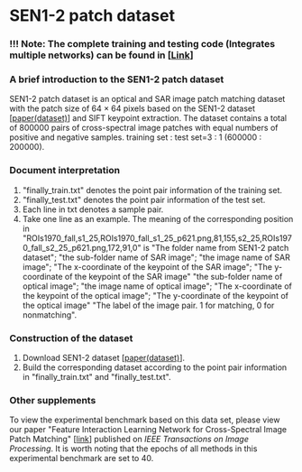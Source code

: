 # SEN1-2 patch dataset   

### !!! Note: The complete training and testing code (Integrates multiple networks) can be found in [[Link](https://github.com/YuChuang1205/RRL-Net)]

### A brief introduction to the SEN1-2 patch dataset
SEN1-2 patch dataset is an optical and SAR image patch matching dataset with the patch size of 64 × 64 pixels based on the SEN1-2 dataset [[paper(dataset)](https://www.engineeringvillage.com/app/doc/?docid=cpx_M7ba0a706172513b3723M75c510178163190&pageSize=25&index=2&searchId=f7f4d9d0bf3e488397e590cd9d1aa68c&resultsCount=2&usageZone=resultslist&usageOrigin=searchresults&searchType=Quick)] 
and SIFT keypoint extraction. The dataset contains a total of 800000 pairs of cross-spectral image patches with equal numbers of positive and negative samples. training set : test set=3 : 1 (600000 : 200000).    


### Document interpretation  
1. "finally_train.txt" denotes the point pair information of the training set.   
2. "finally_test.txt" denotes the point pair information of the test set.   
3. Each line in txt denotes a sample pair.   
4. Take one line as an example. The meaning of the corresponding position in "ROIs1970_fall,s1_25,ROIs1970_fall_s1_25_p621.png,81,155,s2_25,ROIs1970_fall_s2_25_p621.png,172,91,0" is 
"The folder name from SEN1-2 patch dataset"; "the sub-folder name of SAR image"; "the image name of SAR image"; "The x-coordinate of the keypoint of the SAR image"; "The y-coordinate of the keypoint of the SAR image" 
"the sub-folder name of optical image"; "the image name of optical image"; "The x-coordinate of the keypoint of the optical image"; "The y-coordinate of the keypoint of the optical image" 
"The label of the image pair. 1 for matching, 0 for nonmatching".    



### Construction of the dataset  
1. Download SEN1-2 dataset [[paper(dataset)](https://www.engineeringvillage.com/app/doc/?docid=cpx_M7ba0a706172513b3723M75c510178163190&pageSize=25&index=2&searchId=f7f4d9d0bf3e488397e590cd9d1aa68c&resultsCount=2&usageZone=resultslist&usageOrigin=searchresults&searchType=Quick)].     
2. Build the corresponding dataset according to the point pair information in "finally_train.txt" and "finally_test.txt".   


### Other supplements
To view the experimental benchmark based on this data set, please view our paper "Feature Interaction Learning Network for Cross-Spectral Image Patch Matching" [[link](https://ieeexplore.ieee.org/document/10251126)] published on *IEEE Transactions on Image Processing*. It is worth noting that the epochs of all methods in this experimental benchmark are set to 40.




   


